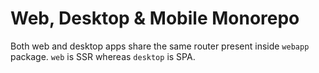 # Web, Desktop & Mobile Monorepo

Both web and desktop apps share the same router present inside `webapp` package. `web` is SSR whereas `desktop` is SPA.
